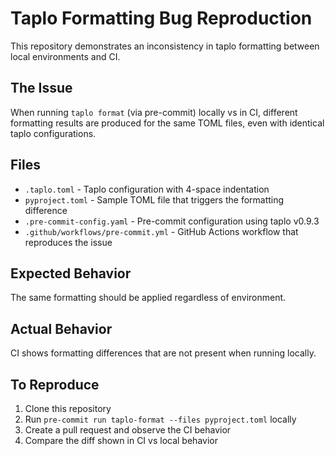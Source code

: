 # Taplo Formatting Bug Reproduction

This repository demonstrates an inconsistency in taplo formatting between local environments and CI.

## The Issue

When running `taplo format` (via pre-commit) locally vs in CI, different formatting results are produced for the same TOML files, even with identical taplo configurations.

## Files

- `.taplo.toml` - Taplo configuration with 4-space indentation
- `pyproject.toml` - Sample TOML file that triggers the formatting difference
- `.pre-commit-config.yaml` - Pre-commit configuration using taplo v0.9.3
- `.github/workflows/pre-commit.yml` - GitHub Actions workflow that reproduces the issue

## Expected Behavior

The same formatting should be applied regardless of environment.

## Actual Behavior

CI shows formatting differences that are not present when running locally.

## To Reproduce

1. Clone this repository
2. Run `pre-commit run taplo-format --files pyproject.toml` locally
3. Create a pull request and observe the CI behavior
4. Compare the diff shown in CI vs local behavior
